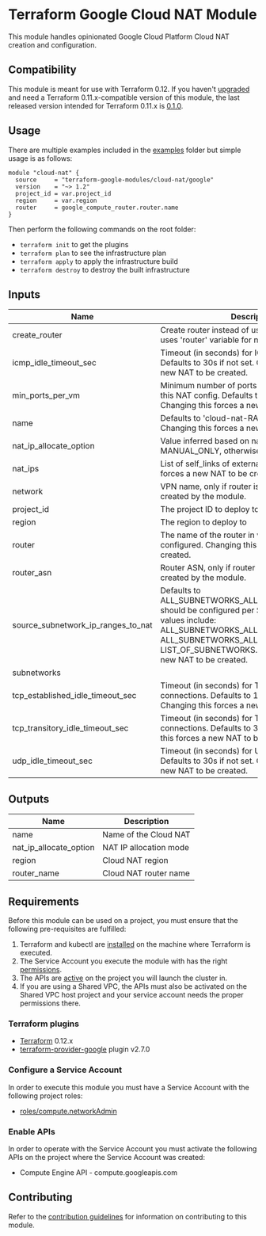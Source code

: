 # Terraform Google Cloud NAT Module

This module handles opinionated Google Cloud Platform Cloud NAT creation and configuration.

## Compatibility

 This module is meant for use with Terraform 0.12. If you haven't [upgraded](https://www.terraform.io/upgrade-guides/0-12.html)
  and need a Terraform 0.11.x-compatible version of this module, the last released version intended for
  Terraform 0.11.x is [0.1.0](https://registry.terraform.io/modules/terraform-google-modules/cloud-nat/google/0.1.0).

## Usage

There are multiple examples included in the [examples](./examples/) folder but simple usage is as follows:

```hcl
module "cloud-nat" {
  source     = "terraform-google-modules/cloud-nat/google"
  version    = "~> 1.2"
  project_id = var.project_id
  region     = var.region
  router     = google_compute_router.router.name
}
```

Then perform the following commands on the root folder:

- `terraform init` to get the plugins
- `terraform plan` to see the infrastructure plan
- `terraform apply` to apply the infrastructure build
- `terraform destroy` to destroy the built infrastructure

<!-- BEGINNING OF PRE-COMMIT-TERRAFORM DOCS HOOK -->
## Inputs

| Name                                    | Description                                                                                                                                                                                                                                            |     Type     |              Default              | Required |
| --------------------------------------- | ------------------------------------------------------------------------------------------------------------------------------------------------------------------------------------------------------------------------------------------------------ | :----------: | :-------------------------------: | :------: |
| create\_router                          | Create router instead of using an existing one, uses 'router' variable for new resource name.                                                                                                                                                          |    string    |             `"false"`             |    no    |
| icmp\_idle\_timeout\_sec                | Timeout (in seconds) for ICMP connections. Defaults to 30s if not set. Changing this forces a new NAT to be created.                                                                                                                                   |    string    |              `"30"`               |    no    |
| min\_ports\_per\_vm                     | Minimum number of ports allocated to a VM from this NAT config. Defaults to 64 if not set. Changing this forces a new NAT to be created.                                                                                                               |    string    |              `"64"`               |    no    |
| name                                    | Defaults to 'cloud-nat-RANDOM_SUFFIX'. Changing this forces a new NAT to be created.                                                                                                                                                                   |    string    |               `""`                |    no    |
| nat\_ip\_allocate\_option               | Value inferred based on nat_ips. If present set to MANUAL_ONLY, otherwise AUTO_ONLY.                                                                                                                                                                   |    string    |             `"false"`             |    no    |
| nat\_ips                                | List of self_links of external IPs. Changing this forces a new NAT to be created.                                                                                                                                                                      | list(string) |             `<list>`              |    no    |
| network                                 | VPN name, only if router is not passed in and is created by the module.                                                                                                                                                                                |    string    |               `""`                |    no    |
| project\_id                             | The project ID to deploy to                                                                                                                                                                                                                            |    string    |                n/a                |   yes    |
| region                                  | The region to deploy to                                                                                                                                                                                                                                |    string    |                n/a                |   yes    |
| router                                  | The name of the router in which this NAT will be configured. Changing this forces a new NAT to be created.                                                                                                                                             |    string    |                n/a                |   yes    |
| router\_asn                             | Router ASN, only if router is not passed in and is created by the module.                                                                                                                                                                              |    string    |             `"64514"`             |    no    |
| source\_subnetwork\_ip\_ranges\_to\_nat | Defaults to ALL_SUBNETWORKS_ALL_IP_RANGES. How NAT should be configured per Subnetwork. Valid values include: ALL_SUBNETWORKS_ALL_IP_RANGES, ALL_SUBNETWORKS_ALL_PRIMARY_IP_RANGES, LIST_OF_SUBNETWORKS. Changing this forces a new NAT to be created. |    string    | `"ALL_SUBNETWORKS_ALL_IP_RANGES"` |    no    |
| subnetworks                             |                                                                                                                                                                                                                                                        |    object    |             `<list>`              |    no    |
| tcp\_established\_idle\_timeout\_sec    | Timeout (in seconds) for TCP established connections. Defaults to 1200s if not set. Changing this forces a new NAT to be created.                                                                                                                      |    string    |             `"1200"`              |    no    |
| tcp\_transitory\_idle\_timeout\_sec     | Timeout (in seconds) for TCP transitory connections. Defaults to 30s if not set. Changing this forces a new NAT to be created.                                                                                                                         |    string    |              `"30"`               |    no    |
| udp\_idle\_timeout\_sec                 | Timeout (in seconds) for UDP connections. Defaults to 30s if not set. Changing this forces a new NAT to be created.                                                                                                                                    |    string    |              `"30"`               |    no    |

## Outputs

| Name                      | Description            |
| ------------------------- | ---------------------- |
| name                      | Name of the Cloud NAT  |
| nat\_ip\_allocate\_option | NAT IP allocation mode |
| region                    | Cloud NAT region       |
| router\_name              | Cloud NAT router name  |

<!-- END OF PRE-COMMIT-TERRAFORM DOCS HOOK -->

## Requirements

Before this module can be used on a project, you must ensure that the following pre-requisites are fulfilled:

1. Terraform and kubectl are [installed](#software-dependencies) on the machine where Terraform is executed.
2. The Service Account you execute the module with has the right [permissions](#iam-roles).
3. The APIs are [active](#enable-apis) on the project you will launch the cluster in.
4. If you are using a Shared VPC, the APIs must also be activated on the Shared VPC host project and your service account needs the proper permissions there.

### Terraform plugins

- [Terraform](https://www.terraform.io/downloads.html) 0.12.x
- [terraform-provider-google](https://github.com/terraform-providers/terraform-provider-google) plugin v2.7.0

### Configure a Service Account

In order to execute this module you must have a Service Account with the
following project roles:

- [roles/compute.networkAdmin](https://cloud.google.com/nat/docs/using-nat#iam_permissions)

### Enable APIs

In order to operate with the Service Account you must activate the following APIs on the project where the Service Account was created:

- Compute Engine API - compute.googleapis.com

## Contributing

Refer to the [contribution guidelines](../CONTRIBUTING.md) for information on contributing to this module.
